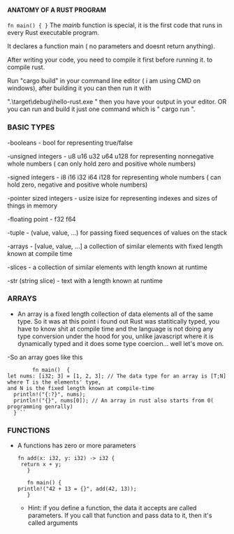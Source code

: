    
#### ANATOMY OF A RUST PROGRAM

``
fn main() {
}
``
The *main*b function is special, it is the first code that runs in every Rust executable program.

It declares a function main ( no parameters and doesnt return anything).

After writing your code, you need to compile it first before running it. to compile rust.

Run "cargo build" in your command line editor ( i am using CMD on windows), after building it you can then run it with

".\target\debug\hello-rust.exe " then you have your output in your editor. OR you can run and build it just one command which is " cargo  run ".

###   BASIC TYPES

   -booleans - bool for representing true/false
   
   -unsigned integers - u8 u16 u32 u64 u128 for representing nonnegative whole numbers ( can only hold zero and positive whole numbers)
   
   -signed integers - i8 i16 i32 i64 i128 for representing whole numbers ( can hold zero, negative and positive whole numbers)
   
   -pointer sized integers - usize isize for representing indexes and sizes of things in memory
   
   -floating point - f32 f64
   
   -tuple - (value, value, ...) for passing fixed sequences of values on the stack
   
   -arrays - [value, value, ...] a collection of similar elements with fixed length known at compile time
   
   -slices - a collection of similar elements with length known at runtime
   
   -str (string slice) - text with a length known at runtime
   
   ### ARRAYS
   
   - An array is a fixed length collection of data elements all of the same type. So it was at this point i found out Rust was statitically typed, 
   you have to know shit at compile time and the language is not doing any type conversion under the hood for you, 
   unlike javascript where it is dynamically typed and it does some type coercion... well let's move on.
   
-So an array goes like this 

            fn main()  {
    let nums: [i32; 3] = [1, 2, 3]; // The data type for an array is [T;N] where T is the elements' type,
    and N is the fixed length known at compile-time    
      println!("{:?}", nums);      
      println!("{}", nums[0]); // An array in rust also starts from 0( programming genrally)
      } ``

### FUNCTIONS
- A functions has zero or more parameters

      fn add(x: i32, y: i32) -> i32 {
       return x + y;
         }
         
         fn main() {
      println!("42 + 13 = {}", add(42, 13));
         }
         
   - Hint: if you define a function, the data it accepts are called parameters. If you call that function and pass data to it, then it's called arguments  
    
